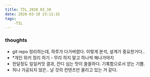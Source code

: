 ```yaml
---
title: TIL_2020_03_10
date: 2020-03-10 23:11:32
tags:
    -TIL
---
```



### thoughts
- git repo 정리하는데, 하루가 다가버렸다. 이렇게 분석, 설계가 중요한거다..
- *개인 위키 정리 하기 - 무리 하지 말고 하나씩 해나가야지
- 한달정도 일일커밋 결과, 잔디 심는 맛이 쏠쏠하다. 기록함으로서 얻는 기쁨.
- 허나 가공되지 않은.. 날 것의 컨텐츠만 올리고 있는 거 같다.
